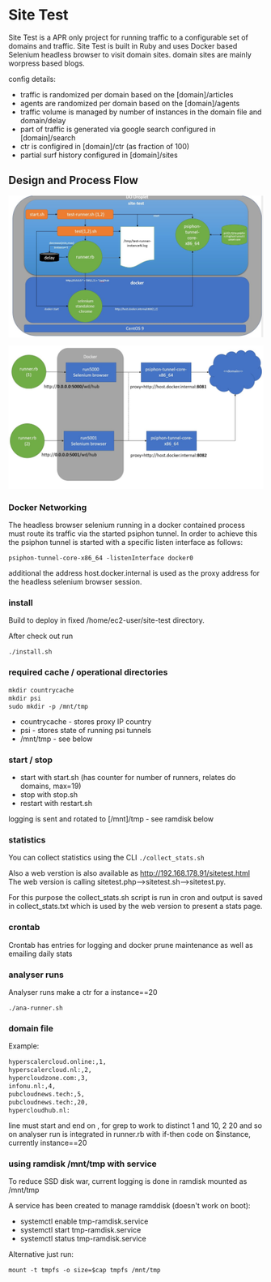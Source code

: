 # Site Test

Site Test is a APR only project for running traffic to a configurable set of domains and traffic.
Site Test is built in Ruby and uses Docker based Selenium headless browser to visit domain sites.
domain sites are mainly worpress based blogs.

config details:
- traffic is randomized per domain based on the [domain]/articles
- agents are randomized per domain based on the [domain]/agents
- traffic volume is managed by number of instances in the domain file and domain/delay
- part of traffic is generated via google search configured in [domain]/search
- ctr is configired in [domain]/ctr (as fraction of 100)
- partial surf history configured in [domain]/sites

## Design and Process Flow

![higl-level-design](https://github.com/aprutgers/site-test/blob/main/site-test-1.jpg?raw=true)

![comm-flow-design](https://github.com/aprutgers/site-test/blob/main/site-test2.jpg?raw=true)

### Docker Networking

The headless browser selenium running in a docker contained process must route its traffic via the started psiphon tunnel.
In order to achieve this the psiphon tunnel is started with a specific listen interface as follows:

```
psiphon-tunnel-core-x86_64 -listenInterface docker0
```

additional the address host.docker.internal is used as the proxy address for the headless selenium browser session.

### install
Build to deploy in fixed /home/ec2-user/site-test directory.

After check out run 
```
./install.sh
```

### required cache / operational directories

```
mkdir countrycache
mkdir psi
sudo mkdir -p /mnt/tmp
```
- countrycache - stores proxy IP country
- psi - stores state of running psi tunnels
- /mnt/tmp - see below

### start / stop
- start with start.sh (has counter for number of runners, relates do domains, max=19)
- stop with stop.sh
- restart with restart.sh

logging is sent and rotated to [/mnt]/tmp - see ramdisk below

### statistics
You can collect statistics using the CLI `./collect_stats.sh`

Also a web verstion is also available as http://192.168.178.91/sitetest.html
The web version is calling sitetest.php-->sitetest.sh-->sitetest.py.

For this purpose the collect_stats.sh script is run in cron and output is saved in collect_stats.txt which is 
used by the web version to present a stats page.

### crontab 
Crontab has entries for logging and docker prune maintenance as well as emailing daily stats

### analyser runs
Analyser runs make a ctr for a instance==20
```
./ana-runner.sh
```

### domain file

Example:

```
hyperscalercloud.online:,1,
hyperscalercloud.nl:,2,
hypercloudzone.com:,3,
infonu.nl:,4,
pubcloudnews.tech:,5,
pubcloudnews.tech:,20,
hypercloudhub.nl:

```
line must start and end on , for grep to work to distinct 1 and 10, 2 20 and so on
analyser run is integrated in runner.rb with if-then code on $instance, currently instance==20

### using ramdisk /mnt/tmp with service

To reduce SSD disk war, current logging is done in ramdisk mounted as /mnt/tmp

A service has been created to manage ramddisk (doesn't work on boot):
- systemctl enable tmp-ramdisk.service
- systemctl start tmp-ramdisk.service
- systemctl status tmp-ramdisk.service

Alternative just run:
```
mount -t tmpfs -o size=$cap tmpfs /mnt/tmp
```
